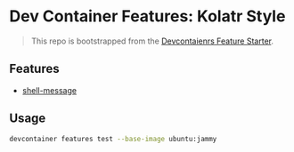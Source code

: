 # Dev Container Features: Kolatr Style

> This repo is bootstrapped from the [Devcontaienrs Feature Starter](https://github.com/devcontainers/feature-starter).

## Features

* [shell-message](./src/shell-message/README.md)

## Usage 

```sh
devcontainer features test --base-image ubuntu:jammy
```